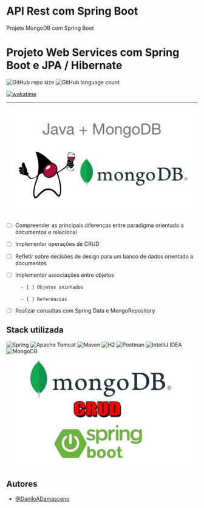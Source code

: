 # API Rest com Spring Boot 

Projeto MongoDB com Spring Boot

# Projeto Web Services com Spring Boot e JPA / Hibernate

![GitHub repo size](https://img.shields.io/github/repo-size/DaniloADamasceno/API-Rest-com-Spring-Boot?style=for-the-badge)
![GitHub language count](https://img.shields.io/github/languages/count/DaniloADamasceno/API-Rest-com-Spring-Boot?style=for-the-badge)

[![wakatime](https://wakatime.com/badge/user/e7f2e494-878d-4290-9a2b-cc473da48b8a/project/578e5d1f-b148-4af2-8515-2dbe4e7b1ab3.svg)](https://wakatime.com/badge/user/e7f2e494-878d-4290-9a2b-cc473da48b8a/project/578e5d1f-b148-4af2-8515-2dbe4e7b1ab3)

<hr>

![Imagem](https://raw.githubusercontent.com/DaniloADamasceno/API-Rest-com-Spring-Boot/main/Imagens/java%20mongoDB.png)



- [ ] Compreender as principais diferenças entre paradigma orientado a documentos e relacional

- [ ] Implementar operações de CRUD

- [ ] Refletir sobre decisões de design para um banco de dados orientado a documentos

- [ ] Implementar associações entre objetos

        - [ ] Objetos aninhados

        - [ ] Referências

- [ ] Realizar consultas com Spring Data e MongoRepository

## Stack utilizada

![Spring](https://img.shields.io/badge/spring-%236DB33F.svg?style=for-the-badge&logo=spring&logoColor=white)
![Apache Tomcat](https://img.shields.io/badge/apache%20tomcat-%23F8DC75.svg?style=for-the-badge&logo=apache-tomcat&logoColor=black)
![Maven](https://img.shields.io/badge/Apache%20Maven-C71A36?style=for-the-badge&logo=Apache%20Maven&logoColor=white)
![H2](https://img.shields.io/badge/-H2%20DataBase-254987?style=for-the-badge&logo=Liferay&logoColor=1572B6)
![Postman](https://img.shields.io/badge/Postman-FF6C37?style=for-the-badge&logo=postman&logoColor=white)
![IntelliJ IDEA](https://img.shields.io/badge/IntelliJIDEA-000000.svg?style=for-the-badge&logo=intellij-idea&logoColor=white)
![MongoDB](https://img.shields.io/badge/MongoDB-%234ea94b.svg?style=for-the-badge&logo=mongodb&logoColor=white)

<!-- <h2>OBS:</h2>
   <h3> Os Servidores da HEROKU agora não contam mais coom planos gratuitos e por conta disso o app não foi implemtnado na plataforma.</h3>

<hr> -->

![Imagem](https://raw.githubusercontent.com/DaniloADamasceno/API-Rest-com-Spring-Boot/main/Imagens/mongoDB%20crud.jpg)

## Autores

- [@DaniloADamasceno](https://github.com/DaniloADamasceno)
